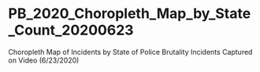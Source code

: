 # PB_2020_Choropleth_Map_by_State_Count_20200623
 Choropleth Map of Incidents by State of Police Brutality Incidents Captured on Video (6/23/2020)
